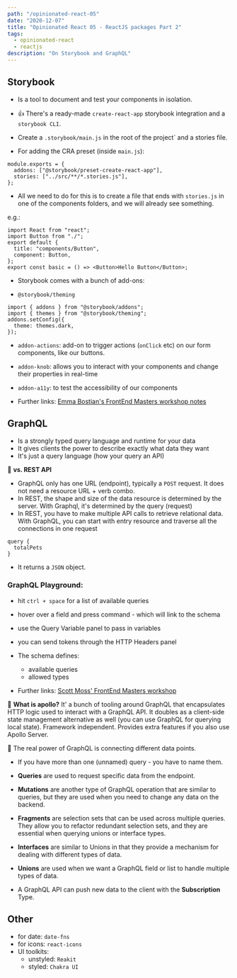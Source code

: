 ```yaml
---
path: "/opinionated-react-05"
date: "2020-12-07"
title: "Opinionated React 05 - ReactJS packages Part 2"
tags:
  - opinionated-react
  - reactjs
description: "On Storybook and GraphQL"
---
```


## Storybook

- Is a tool to document and test your components in isolation.

- 👍 There's a ready-made `create-react-app` storybook integration and a `storybook CLI`.

- Create a `.storybook/main.js` in the root of the project` and a stories file.

- For adding the CRA preset (inside `main.js`):

```
module.exports = {
  addons: ["@storybook/preset-create-react-app"],
  stories: ["../src/**/*.stories.js"],
};
```

- All we need to do for this is to create a file that ends with `stories.js` in one of the components folders, and we will already see something.

e.g.:

```
import React from "react";
import Button from "./";
export default {
  title: "components/Button",
  component: Button,
};
export const basic = () => <Button>Hello Button</Button>;
```

- Storybook comes with a bunch of add-ons:

- `@storybook/theming`

```
import { addons } from "@storybook/addons";
import { themes } from "@storybook/theming";
addons.setConfig({
  theme: themes.dark,
});
```

- `addon-actions`: add-on to trigger actions (`onClick` etc) on our form components, like our buttons.
- `addon-knob`: allows you to interact with your components and change their properties in real-time
- `addon-a11y`: to test the accessibility of our components

- Further links: [Emma Bostian's FrontEnd Masters workshop notes](https://fem-design-systems.netlify.app/)

## GraphQL

- Is a strongly typed query language and runtime for your data
- It gives clients the power to describe exactly what data they want
- It's just a query language (how your query an API)

🤔 **vs. REST API**

- GraphQL only has one URL (endpoint), typically a `POST` request. It does not need a resource URL + verb combo.
- In REST, the shape and size of the data resource is determined by the server. With Graphql, it's determined by the query (request)
- In REST, you have to make multiple API calls to retrieve relational data. With GraphQL, you can start with entry resource and traverse all the connections in one request

```
query {
  totalPets
}
```

- It returns a `JSON` object.

### GraphQL Playground:

- hit `ctrl + space` for a list of available queries
- hover over a field and press command - which will link to the schema
- use the Query Variable panel to pass in variables
- you can send tokens through the HTTP Headers panel

- The schema defines:

  - available queries
  - allowed types

- Further links: [Scott Moss' FrontEnd Masters workshop](https://github.com/FrontendMasters/intro-to-graphql)

🤔 **What is apollo?**
It' a bunch of tooling around GraphQL that encapsulates HTTP logic used to interact with a GraphQL API. It doubles as a client-side state management alternative as well (you can use GraphQL for querying local state). Framework independent. Provides extra features if you also use Apollo Server.

🤔 The real power of GraphQL is connecting different data points.

- If you have more than one (unnamed) query - you have to name them.

- **Queries** are used to request specific data from the endpoint.

- **Mutations** are another type of GraphQL operation that are similar to queries, but they are used when you need to change any data on the backend.

- **Fragments** are selection sets that can be used across multiple queries. They allow you to refactor redundant selection sets, and they are essential when querying unions or interface types.

- **Interfaces** are similar to Unions in that they provide a mechanism for dealing with different types of data.

- **Unions** are used when we want a GraphQL field or list to handle multiple types of data.

- A GraphQL API can push new data to the client with the **Subscription** Type.

## Other

- for date: `date-fns`
- for icons: `react-icons`
- UI toolkits:
  - unstyled: `Reakit`
  - styled: `Chakra UI`
